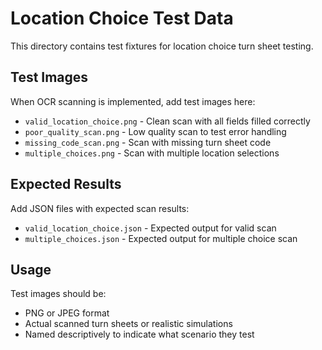 # Location Choice Test Data

This directory contains test fixtures for location choice turn sheet testing.

## Test Images

When OCR scanning is implemented, add test images here:

- `valid_location_choice.png` - Clean scan with all fields filled correctly
- `poor_quality_scan.png` - Low quality scan to test error handling
- `missing_code_scan.png` - Scan with missing turn sheet code
- `multiple_choices.png` - Scan with multiple location selections

## Expected Results

Add JSON files with expected scan results:

- `valid_location_choice.json` - Expected output for valid scan
- `multiple_choices.json` - Expected output for multiple choice scan

## Usage

Test images should be:
- PNG or JPEG format
- Actual scanned turn sheets or realistic simulations
- Named descriptively to indicate what scenario they test

